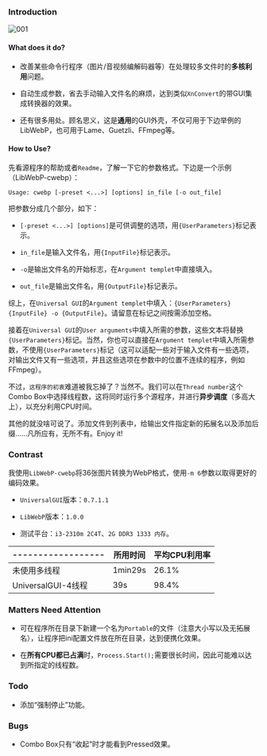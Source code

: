 ### Introduction

![001](https://s1.ax1x.com/2018/07/26/Pt7lQO.png)

#### What does it do?

* 改善某些命令行程序（图片/音视频编解码器等）在处理较多文件时的**多核利用**问题。

* 自动生成参数，省去手动输入文件名的麻烦，达到类似`XnConvert`的带GUI集成转换器的效果。

* 还有很多用处。顾名思义，这是**通用**的GUI外壳，不仅可用于下边举例的LibWebP，也可用于Lame、Guetzli、FFmpeg等。

#### How to Use?

先看源程序的帮助或者`Readme`，了解一下它的参数格式。下边是一个示例（LibWebP-cwebp）：

```
Usage: cwebp [-preset <...>] [options] in_file [-o out_file]
```

把参数分成几个部分，如下：

* `[-preset <...>] [options]`是可供调整的选项，用`{UserParameters}`标记表示。

* `in_file`是输入文件名，用`{InputFile}`标记表示。

* `-o`是输出文件名的开始标志，在`Argument templet`中直接填入。

* `out_file`是输出文件名，用`{OutputFile}`标记表示。

综上，在`Universal GUI`的`Argument templet`中填入：`{UserParameters} {InputFile} -o {OutputFile}`。请留意在标记之间按需添加空格。

接着在`Universal GUI`的`User arguments`中填入所需的参数，这些文本将替换`{UserParameters}`标记。当然，你也可以直接在`Argument templet`中填入所需参数，不使用`{UserParameters}`标记（这可以适配一些对于输入文件有一些选项，对输出文件又有一些选项，并且这些选项在参数中的位置不连续的程序，例如FFmpeg）。

不过，`这程序的初衷`难道被我忘掉了？当然不。我们可以在`Thread number`这个Combo Box中选择线程数，这将同时运行多个源程序，并进行**异步调度**（多高大上），以充分利用CPU时间。

其他的就没啥可说了。添加文件到列表中，给输出文件指定新的拓展名以及添加后缀……凡所应有，无所不有。Enjoy it!

### Contrast

我使用`LibWebP-cwebp`将36张图片转换为WebP格式，使用`-m 6`参数以取得更好的编码效果。

* `UniversalGUI`版本：`0.7.1.1`

* `LibWebP`版本：`1.0.0`

* 测试平台：`i3-2310m 2C4T`、`2G DDR3 1333 内存`。

|------------------|所用时间|平均CPU利用率|
|------------------|--------|-------------|
|未使用多线程      | 1min29s|        26.1%|
|UniversalGUI-4线程|     39s|        98.4%|

### Matters Need Attention

* 可在程序所在目录下新建一个名为`Portable`的文件（注意大小写以及无拓展名），让程序把ini配置文件放在所在目录，达到便携化效果。

* 在**所有CPU都已占满**时，`Process.Start();`需要很长时间，因此可能难以达到所指定的线程数。

### Todo

* 添加“强制停止”功能。

### Bugs

* Combo Box只有“收起”时才能看到Pressed效果。